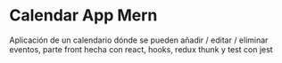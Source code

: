 # Calendar App Mern

Aplicación de un calendario dónde se pueden añadir / editar / eliminar eventos, parte front hecha con react, hooks, redux thunk y test con jest
